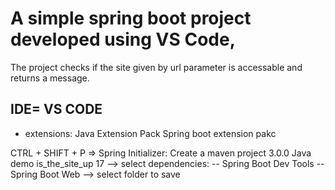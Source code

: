 # A simple spring boot project developed using VS Code,  
  The project checks if the site given by url parameter is accessable and returns a message. 

##  IDE=  VS CODE 
   - extensions:   Java Extension Pack 
                   Spring boot extension pakc 
      
   CTRL + SHIFT + P => 
                      Spring Initializer: Create a maven project
                      3.0.0
                      Java
                      demo
                      is_the_site_up
                      17
                      --> select dependencies: 
                          -- Spring Boot Dev Tools 
                          -- Spring Boot Web
                      --> select folder to save 
                      